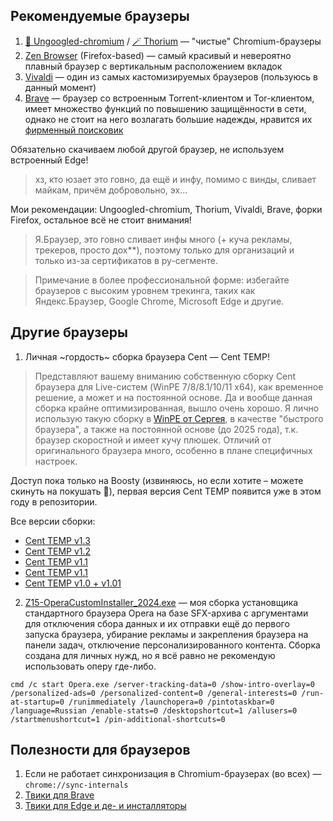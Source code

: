 ## Рекомендуемые браузеры

1. [🧹 Ungoogled-chromium](https://ungoogled-software.github.io/ungoogled-chromium-binaries/) / [🪄 Thorium](https://thorium.rocks) — "чистые" Chromium-браузеры
2. [Zen Browser](https://github.com/zen-browser/desktop) (Firefox-based) — самый красивый и невероятно плавный браузер с вертикальным расположением вкладок
3. [Vivaldi](https://vivaldi.com) — один из самых кастомизируемых браузеров (пользуюсь в данный момент)
4. [Brave](https://brave.com) — браузер со встроенным Torrent-клиентом и Tor-клиентом, имеет множество функций по повышению защищённости в сети, однако не стоит на него возлагать большие надежды, нравится их [фирменный поисковик](https://search.brave.com)


Обязательно скачиваем любой другой браузер, не используем встроенный Edge! 

> хз, кто юзает это говно, да ещё и инфу, помимо с винды, сливает майкам, причём добровольно, эх...

Мои рекомендации: Ungoogled-chromium, Thorium, Vivaldi, Brave, форки Firefox, остальное всё не стоит внимания!
> Я.Браузер, это говно сливает инфы много (+ куча рекламы, трекеров, просто дох\*\*), поэтому только для организаций и только из-за сертификатов в ру-сегменте.

> Примечание в более профессиональной форме: избегайте браузеров с высоким уровнем трекинга, таких как Яндекс.Браузер, Google Chrome, Microsoft Edge и другие.

## Другие браузеры

1. Личная ~гордость~ сборка браузера Cent — Cent TEMP!

> Представляют вашему вниманию собственную сборку Cent браузера для Live-систем (WinPE 7/8/8.1/10/11 x64), как временное решение, а может и на постоянной основе. Да и вообще данная сборка крайне оптимизированная, вышло очень хорошо.
> Я лично использую такую сборку в [WinPE от Сергея](https://sergeistrelec.name/), в качестве "быстрого браузера", а также на постоянной основе (до 2025 года), т.к. браузер скоростной и имеет кучу плюшек. Отличий от оригинального браузера много, особенно в плане специфичных настроек.

Доступ пока только на Boosty (извиняюсь, но если хотите – можете скинуть на покушать 🌯), первая версия Cent TEMP появится уже в этом году в репозитории.

Все версии сборки:

- [Cent TEMP v1.3](https://boosty.to/zalexanninev15/posts/a5b6fc0d-1f01-4867-96bc-742977aea786?share=post_link)
- [Cent TEMP v1.2](https://boosty.to/zalexanninev15/posts/868df7e6-f384-4fa4-bd7c-c8a5b3e08822?share=post_link)
- [Cent TEMP v1.1](https://boosty.to/zalexanninev15/posts/7fbbc301-1f83-4f4c-bd77-07a3152dfbce?share=post_link)
- [Cent TEMP v1.1](https://boosty.to/zalexanninev15/posts/7fbbc301-1f83-4f4c-bd77-07a3152dfbce?share=post_link)
- [Cent TEMP v1.0 + v1.01](https://boosty.to/zalexanninev15/posts/d946393f-c82f-49c1-9a17-885bacd5e552?share=post_link)

2. [Z15-OperaCustomInstaller_2024.exe](https://github.com/Zalexanninev15/awesome-windows-tweaks/raw/refs/heads/main/%D0%A1%D0%B5%D1%82%D1%8C,%20%D0%98%D0%BD%D1%82%D0%B5%D1%80%D0%BD%D0%B5%D1%82%20%D0%B8%20%D0%91%D1%80%D0%B0%D1%83%D0%B7%D0%B5%D1%80/Z15-OperaCustomInstaller_2024.exe) — моя сборка установщика стандартного браузера Opera на базе SFX-архива с аргументами для отключения сбора данных и их отправки ещё до первого запуска браузера, убирание рекламы и закрепления браузера на панели задач, отключение персонализированного контента. Сборка создана для личных нужд, но я всё равно не рекомендую использовать оперу где-либо.

```batch
cmd /c start Opera.exe /server-tracking-data=0 /show-intro-overlay=0 /personalized-ads=0 /personalized-content=0 /general-interests=0 /run-at-startup=0 /runimmediately /launchopera=0 /pintotaskbar=0 /language=Russian /enable-stats=0 /desktopshortcut=1 /allusers=0 /startmenushortcut=1 /pin-additional-shortcuts=0
```

## Полезности для браузеров

1. Если не работает синхронизация в Chromium-браузерах (во всех) — `chrome://sync-internals`
2. [Твики для Brave](https://github.com/Zalexanninev15/awesome-windows-tweaks/tree/main/%D0%A1%D0%B5%D1%82%D1%8C%2C%20%D0%98%D0%BD%D1%82%D0%B5%D1%80%D0%BD%D0%B5%D1%82%20%D0%B8%20%D0%91%D1%80%D0%B0%D1%83%D0%B7%D0%B5%D1%80/Brave)
3. [Твики для Edge и де- и инсталляторы](https://github.com/Zalexanninev15/awesome-windows-tweaks/tree/main/%D0%A1%D0%B5%D1%82%D1%8C%2C%20%D0%98%D0%BD%D1%82%D0%B5%D1%80%D0%BD%D0%B5%D1%82%20%D0%B8%20%D0%91%D1%80%D0%B0%D1%83%D0%B7%D0%B5%D1%80/Edge)
